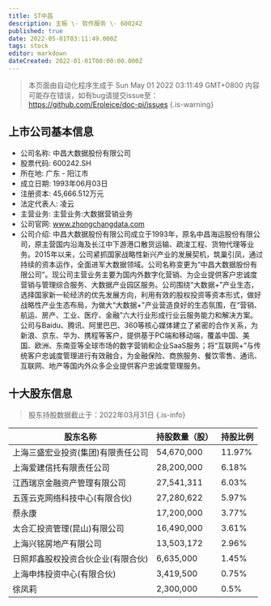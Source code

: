 ```yaml
---
title: ST中昌
description: 主板 \- 软件服务 \- 600242
published: true
date: 2022-05-01T03:11:49.000Z
tags: stock
editor: markdown
dateCreated: 2022-01-01T00:00:00.000Z
---
```


> 本页面由自动化程序生成于 Sun May 01 2022 03:11:49 GMT+0800
> 内容可能存在错误，如有bug请提交issue至：https://github.com/Eroleice/doc-pi/issues
{.is-warning}

## 上市公司基本信息
- 公司名称: 中昌大数据股份有限公司
- 股票代码: 600242.SH
- 所在地: 广东 - 阳江市
- 成立日期: 1993年06月03日
- 注册资本: 45,666.512万元
- 法定代表人: 凌云
- 主营业务: 主营业务:大数据营销业务
- 公司官网: www.zhongchangdata.com
- 公司介绍: 中昌大数据股份有限公司成立于1993年，原名中昌海运股份有限公司，原主营国内沿海及长江中下游港口散货运输、疏浚工程、货物代理等业务。2015年以来，公司紧抓国家战略性新兴产业的发展契机，筑巢引凤，通过持续的资本运作，全面进军大数据领域。公司名称变更为“中昌大数据股份有限公司”。现公司主营业务主要为国内外数字化营销、为企业提供客户忠诚度营销与管理综合服务、大数据产业园区服务。公司围绕“大数据+”产业生态，选择国家新一轮经济的优先发展方向，利用有效的股权投资等资本形式，做好战略性产业生态布局，为做大“大数据+”产业营造良好的生态氛围，在“营销、航运、房产、工业、医疗、金融”六大行业形成行业云服务能力和解决方案。公司与Baidu、腾讯、阿里巴巴、360等核心媒体建立了紧密的合作关系，为新浪、京东、华为、携程等客户，提供基于PC端和移动端，覆盖中国、美国、欧洲、东南亚等全球市场的数字营销和企业SaaS服务；将“互联网+”与传统客户忠诚度管理进行有效融合，为金融保险、商旅服务、餐饮零售、通讯、互联网、地产等国内外众多企业提供客户忠诚度管理服务。


## 十大股东信息
> 股东持股数据截止于：2022年03月31日
{.is-info}

| 股东名称 | 持股数量（股） | 持股比例 |
| --- | --- | --- |
| 上海三盛宏业投资(集团)有限责任公司 | 54,670,000 | 11.97% |
| 上海爱建信托有限责任公司 | 28,200,000 | 6.18% |
| 江西瑞京金融资产管理有限公司 | 27,541,311 | 6.03% |
| 五莲云克网络科技中心(有限合伙) | 27,280,622 | 5.97% |
| 蔡永康 | 17,200,000 | 3.77% |
| 太合汇投资管理(昆山)有限公司 | 16,490,000 | 3.61% |
| 上海兴铭房地产有限公司 | 13,503,172 | 2.96% |
| 日照邦鑫股权投资合伙企业(有限合伙) | 6,635,000 | 1.45% |
| 上海申炜投资中心(有限合伙) | 3,419,500 | 0.75% |
| 徐凤莉 | 2,300,000 | 0.5% |




